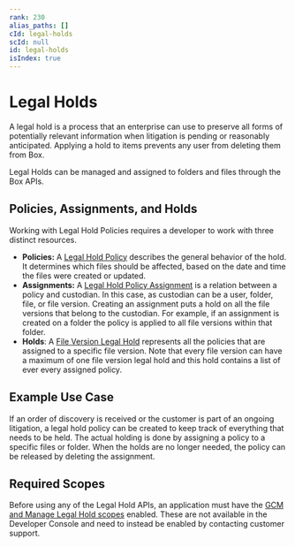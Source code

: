 ```yaml
---
rank: 230
alias_paths: []
cId: legal-holds
scId: null
id: legal-holds
isIndex: true
---
```


# Legal Holds

A legal hold is a process that an enterprise can use to preserve all forms of
potentially relevant information when litigation is pending or reasonably
anticipated. Applying a hold to items prevents any user from deleting them from
Box.

Legal Holds can be managed and assigned to folders and files through the Box
APIs.

## Policies, Assignments, and Holds

Working with Legal Hold Policies requires a developer to work with three
distinct resources.

* **Policies:**  A [Legal Hold Policy][policy] describes the general behavior
  of the hold. It determines which files should be affected, based on the date
  and time the files were created or updated.
* **Assignments:** A [Legal Hold Policy Assignment][assignment] is a relation
  between a policy and custodian. In this case, as custodian can be a user,
  folder, file, or file version. Creating an assignment puts a hold on all the
  file versions that belong to the custodian. For example, if an assignment is
  created on a folder the policy is applied to all file versions within that
  folder.
* **Holds**: A [File Version Legal Hold][hold] represents all the policies that
  are assigned to a specific file version. Note that every file version can have
  a maximum of one file version legal hold and this hold contains a list of ever
  every assigned policy.

## Example Use Case

If an order of discovery is received or the customer is part of an ongoing
litigation, a legal hold policy can be created to keep track of everything that
needs to be held. The actual holding is done by assigning a policy to a specific
files or folder. When the holds are no longer needed, the policy can be released
by deleting the assignment.

## Required Scopes

Before using any of the Legal Hold APIs, an application must have the [GCM and
Manage Legal Hold scopes][scopes] enabled. These are not available in the
Developer Console and need to instead be enabled by contacting customer
support.

[scopes]: g://api-calls/permissions-and-errors/scopes
[policy]: r://legal_hold_policy
[assignment]: r://legal_hold_assignment
[hold]: r://legal_hold
